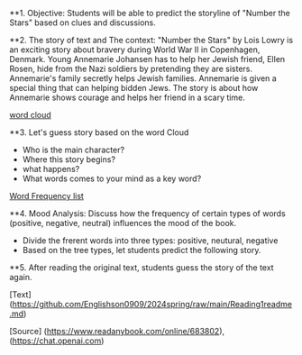 
**1. Objective: Students will be able to predict the storyline of "Number the Stars" based on clues and discussions.
   
**2. The story of text and The context: 
"Number the Stars" by Lois Lowry is an exciting story about bravery during World War II in Copenhagen, Denmark. Young Annemarie Johansen has to help her Jewish friend, Ellen Rosen, hide from the Nazi soldiers by pretending they are sisters. Annemarie's family secretly helps Jewish families. Annemarie is given a special thing that can helping bidden Jews. The story is about how Annemarie shows courage and helps her friend in a scary time.

[word cloud](https://github.com/Englishson0909/2024spring/raw/main/wordcloud0415.png)

**3. Let's guess story based on the word Cloud
  - Who is the main character?
  - Where this story begins?
  - what happens?
  - What words comes to your mind as a key word?

    
  [Word Frequency list](https://github.com/Englishson0909/2024spring/raw/main/HFwords.csv)
    
**4. Mood Analysis: Discuss how the frequency of certain types of words (positive, negative, neutral) influences the mood of the book.
   - Divide the frerent words into three types: positive, neutural, negative
   - Based on the tree types, let students predict the following story. 

**5. After reading the original text, students guess the story of the text again. 

[Text] (https://github.com/Englishson0909/2024spring/raw/main/Reading1readme.md)


[Source] (https://www.readanybook.com/online/683802), (https://chat.openai.com) 



